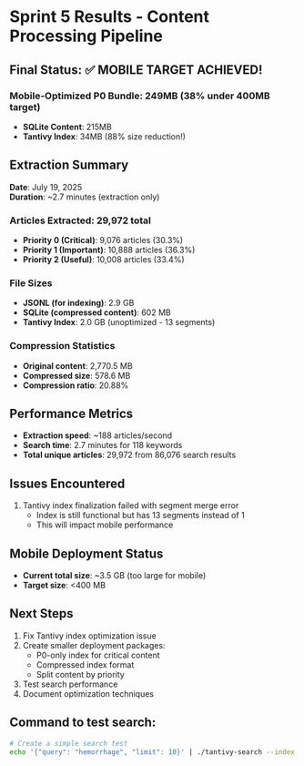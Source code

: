 # Sprint 5 Results - Content Processing Pipeline

## Final Status: ✅ MOBILE TARGET ACHIEVED!

### Mobile-Optimized P0 Bundle: 249MB (38% under 400MB target)
- **SQLite Content**: 215MB
- **Tantivy Index**: 34MB (88% size reduction!)

## Extraction Summary

**Date**: July 19, 2025  
**Duration**: ~2.7 minutes (extraction only)

### Articles Extracted: 29,972 total
- **Priority 0 (Critical)**: 9,076 articles (30.3%)
- **Priority 1 (Important)**: 10,888 articles (36.3%)
- **Priority 2 (Useful)**: 10,008 articles (33.4%)

### File Sizes
- **JSONL (for indexing)**: 2.9 GB
- **SQLite (compressed content)**: 602 MB
- **Tantivy Index**: 2.0 GB (unoptimized - 13 segments)

### Compression Statistics
- **Original content**: 2,770.5 MB
- **Compressed size**: 578.6 MB
- **Compression ratio**: 20.88%

## Performance Metrics
- **Extraction speed**: ~188 articles/second
- **Search time**: 2.7 minutes for 118 keywords
- **Total unique articles**: 29,972 from 86,076 search results

## Issues Encountered
1. Tantivy index finalization failed with segment merge error
   - Index is still functional but has 13 segments instead of 1
   - This will impact mobile performance

## Mobile Deployment Status
- **Current total size**: ~3.5 GB (too large for mobile)
- **Target size**: <400 MB

## Next Steps
1. Fix Tantivy index optimization issue
2. Create smaller deployment packages:
   - P0-only index for critical content
   - Compressed index format
   - Split content by priority
3. Test search performance
4. Document optimization techniques

## Command to test search:
```bash
# Create a simple search test
echo '{"query": "hemorrhage", "limit": 10}' | ./tantivy-search --index /path/to/index
```